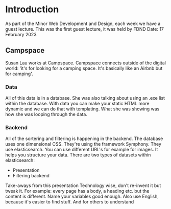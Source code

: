# Introduction
As part of the Minor Web Development and Design, each week we have a guest lecture.
This was the first guest lecture, it was held by FDND
Date: 17 February 2023

## Campspace
Susan Lau works at Campspace. 
Campspace connects outside of the digital world: 'it's for looking for a camping space. It's basically like an Airbnb but for camping'.

### Data
All of this data is in a database. 
She was also talking about using an .exe list within the database.
With data you can make your static HTML more dynamic and we can do that with templating.
What she was showing was how she was looping through the data.

### Backend
All of the sortering and filtering is happening in the backend.
The database uses one dimensional CSS.
They're using the framework Symphony.
They use elasticsearch. 
You can use different URL's for example for images. It helps you structure your data.
There are two types of datasets within elasticsearch: 
- Presentation 
- Filtering backend

Take-aways from this presentation
Technology wise, don't re-invent it but tweak it. 
For example: every page has a body, a heading etc. but the content is different.
Name your variables good enough.
Also use English, because it's easier to find stuff. And for others to understand

